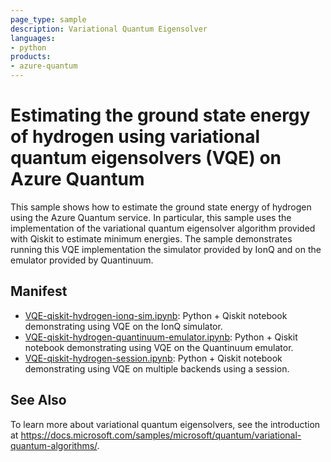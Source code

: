 ```yaml
---
page_type: sample
description: Variational Quantum Eigensolver
languages:
- python
products:
- azure-quantum
---
```


# Estimating the ground state energy of hydrogen using variational quantum eigensolvers (VQE) on Azure Quantum

This sample shows how to estimate the ground state energy of hydrogen using the Azure Quantum service. In particular, this sample uses the implementation of the variational quantum eigensolver algorithm provided with Qiskit to estimate minimum energies. The sample demonstrates running this VQE implementation the simulator provided by IonQ and on the emulator provided by Quantinuum.

## Manifest

- [VQE-qiskit-hydrogen-ionq-sim.ipynb](./VQE-qiskit-hydrogen-ionq-sim.ipynb): Python + Qiskit notebook demonstrating using VQE on the IonQ simulator.
- [VQE-qiskit-hydrogen-quantinuum-emulator.ipynb](./VQE-qiskit-hydrogen-quantinuum-emulator.ipynb): Python + Qiskit notebook demonstrating using VQE on the Quantinuum emulator.
- [VQE-qiskit-hydrogen-session.ipynb](./VQE-qiskit-hydrogen-session.ipynb): Python + Qiskit notebook demonstrating using VQE on multiple backends using a session.

## See Also

To learn more about variational quantum eigensolvers, see the introduction at https://docs.microsoft.com/samples/microsoft/quantum/variational-quantum-algorithms/.
